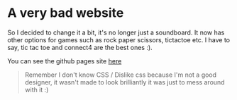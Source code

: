 # A very bad website

So I decided to change it a bit, it's no longer just a soundboard. It now has other options for games such as rock paper scissors, tictactoe etc. I have to say, tic tac toe and connect4 are the best ones :).

You can see the github pages site [here](https://exxonnnnnn.github.io/soundboard/)

> Remember I don't know CSS / Dislike css because I'm not a good designer, it wasn't made to look brilliantly it was just to mess around with it :)
